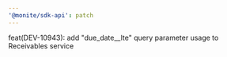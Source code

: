 ```yaml
---
'@monite/sdk-api': patch
---
```


feat(DEV-10943): add "due_date__lte" query parameter usage to Receivables service
